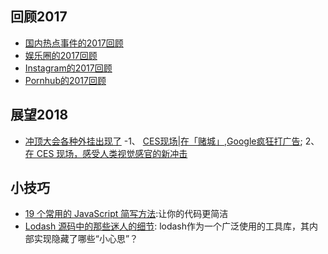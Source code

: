 
## 回顾2017
- [国内热点事件的2017回顾](https://mp.weixin.qq.com/s?__biz=MjM5NDA5NDcyMA==&mid=2651684216&idx=1&sn=68b5af34fdb10cb89e0a1b06a59b2d30&chksm=bd74d6978a035f81a9652a777f8ce211ea15d20f0e9fcfffd479490337434afc4440c94464d9&scene=21)
- [娱乐圈的2017回顾](http://www.zaobao.com.sg/zentertainment/celebs/story20171227-822018)
- [Instagram的2017回顾](https://hypebeast.com/zh/2017/11/instagram-2017-year-in-review)
- [Pornhub的2017回顾](https://www.pornhub.com/insights/2017-year-in-review)

## 展望2018
- [冲顶大会各种外挂出现了](http://blog.csdn.net/csdnnews/article/details/79029992)
-1、 [CES现场|在「赌城」,Google疯狂打广告](http://www.geekpark.net/news/225892);
 2、[在 CES 现场，感受人类视觉感官的新冲击](http://www.geekpark.net/news/225943)


## 小技巧

- [19 个常用的 JavaScript 简写方法](http://mp.weixin.qq.com/s?__biz=MzAwNDcyNjI3OA==&mid=2650840838&idx=1&sn=5b8d653fa8b0e1e7d1dc630e844cd2f0&chksm=80d3b46fb7a43d79086e77ce1f4e85d0d110b5426d8af6e942c96d3c5030fde738fde6725879&mpshare=1&scene=23&srcid=0111dlNe7XBmjmndQIG2szJh#rd):让你的代码更简洁
- [Lodash 源码中的那些迷人的细节](https://zhuanlan.zhihu.com/p/32823459?iam=aafe36b7b11f10c90993ea3fca0a95dc?utm_medium=social&utm_source=qq): lodash作为一个广泛使用的工具库，其内部实现隐藏了哪些“小心思”？

